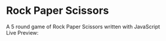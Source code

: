 # Rock Paper Scissors 
A 5 round game of Rock Paper Scissors written with JavaScript  
Live Preview:   